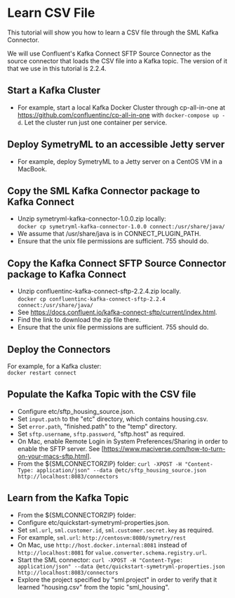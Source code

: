 # Learn CSV File

This tutorial will show you how to learn a CSV file through the SML Kafka Connector.

We will use Confluent's Kafka Connect SFTP Source Connector as the source connector that loads the CSV file into a Kafka topic. The version of it that we use in this tutorial is 2.2.4.


## Start a Kafka Cluster
* For example, start a local Kafka Docker Cluster through cp-all-in-one at https://github.com/confluentinc/cp-all-in-one with `docker-compose up -d`. Let the cluster run just one container per service.


## Deploy SymetryML to an accessible Jetty server
* For example, deploy SymetryML to a Jetty server on a CentOS VM in a MacBook.


## Copy the SML Kafka Connector package to Kafka Connect
* Unzip symetryml-kafka-connector-1.0.0.zip locally:  
	`docker cp symetryml-kafka-connector-1.0.0 connect:/usr/share/java/`  
* We assume that /usr/share/java is in CONNECT_PLUGIN_PATH.
* Ensure that the unix file permissions are sufficient. 755 should do.


## Copy the Kafka Connect SFTP Source Connector package to Kafka Connect
* Unzip confluentinc-kafka-connect-sftp-2.2.4.zip locally.  
 	`docker cp confluentinc-kafka-connect-sftp-2.2.4 connect:/usr/share/java/`  
* See https://docs.confluent.io/kafka-connect-sftp/current/index.html.
* Find the link to download the zip file there.
* Ensure that the unix file permissions are sufficient. 755 should do.


## Deploy the Connectors
For example, for a Kafka cluster:  
	`docker restart connect`


## Populate the Kafka Topic with the CSV file

* Configure etc/sftp_housing_source.json.
* Set `input.path` to the "etc" directory, which contains housing.csv.
* Set `error.path`, "finished.path" to the "temp" directory.
* Set `sftp.username`, `sftp.password`, "sftp.host" as required.  
* On Mac, enable Remote Login in System Preferences/Sharing in order to enable the SFTP server. See [https://www.maciverse.com/how-to-turn-on-your-macs-sftp.html].
* From the ${SMLCONNECTORZIP} folder:
`curl -XPOST -H "Content-Type: application/json" --data @etc/sftp_housing_source.json http://localhost:8083/connectors`


## Learn from the Kafka Topic

* From the ${SMLCONNECTORZIP} folder:
* Configure etc/quickstart-symetryml-properties.json.
* Set `sml.url`, `sml.customer.id`, `sml.customer.secret.key` as required.
* For example, `sml.url`: `http://centosvm:8080/symetry/rest`
* On Mac, use `http://host.docker.internal:8081` instead of `http://localhost:8081` for `value.converter.schema.registry.url`.
* Start the SML connector:
`curl -XPOST -H "Content-Type: application/json" --data @etc/quickstart-symetryml-properties.json http://localhost:8083/connectors`
* Explore the project specified by "sml.project" in order to verify that it learned "housing.csv" from the topic "sml_housing".

